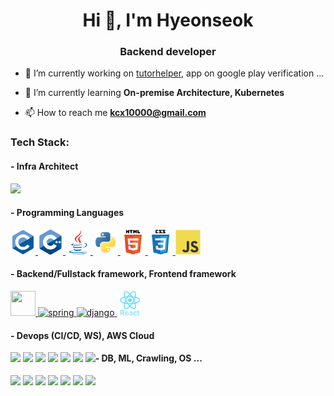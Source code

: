 <h1 align="center">Hi 👋, I'm Hyeonseok</h1>
<h3 align="center">Backend developer</h3>

- 🔭 I’m currently working on [tutorhelper](https://github.com/SpringBeam/tutorHelper_BE), app on google play verification ...

- 🌱 I’m currently learning **On-premise Architecture, Kubernetes**

- 📫 How to reach me **kcx10000@gmail.com**



<p align="left">
</p>

<h3 align="left">Tech Stack:</h3>
<h4> - Infra Architect</h4>
<a href="https://www.credly.com/badges/12e259e2-b0a9-4b57-9bdb-2cb09a327935/public_url"><img src="https://images.credly.com/size/110x110/images/0e284c3f-5164-4b21-8660-0d84737941bc/image.png"/></a>
<h4> - Programming Languages</h4>
<p align="left">
  <a href="https://www.cprogramming.com/" target="_blank" rel="noreferrer"> <img src="https://raw.githubusercontent.com/devicons/devicon/master/icons/c/c-original.svg" alt="c" width="40" height="40"/> </a>
  <a href="https://www.w3schools.com/cpp/" target="_blank" rel="noreferrer"> <img src="https://raw.githubusercontent.com/devicons/devicon/master/icons/cplusplus/cplusplus-original.svg" alt="cplusplus" width="40" height="40"/> </a>
  <a href="https://www.java.com" target="_blank" rel="noreferrer"> <img src="https://raw.githubusercontent.com/devicons/devicon/master/icons/java/java-original.svg" alt="java" width="40" height="40"/> </a>
  <a href="https://www.python.org" target="_blank" rel="noreferrer"> <img src="https://raw.githubusercontent.com/devicons/devicon/master/icons/python/python-original.svg" alt="python" width="40" height="40"/> </a>
  <a href="https://www.w3.org/html/" target="_blank" rel="noreferrer"> <img src="https://raw.githubusercontent.com/devicons/devicon/master/icons/html5/html5-original-wordmark.svg" alt="html5" width="40" height="40"/> </a>
  <a href="https://www.w3schools.com/css/" target="_blank" rel="noreferrer"> <img src="https://raw.githubusercontent.com/devicons/devicon/master/icons/css3/css3-original-wordmark.svg" alt="css3" width="40" height="40"/>
  <a href="https://developer.mozilla.org/en-US/docs/Web/JavaScript" target="_blank" rel="noreferrer"> <img src="https://raw.githubusercontent.com/devicons/devicon/master/icons/javascript/javascript-original.svg" alt="javascript" width="40" height="40"/> </a>
<h4> - Backend/Fullstack framework, Frontend framework </h4>
  <a href="https://spring.io/projects/spring-boot" target="_blank" rel="noreferrer"> <img height="40" width="40" src="https://cdn.jsdelivr.net/npm/simple-icons@v9/icons/springboot.svg"/> </a>
  <a href="https://spring.io/" target="_blank" rel="noreferrer"> <img src="https://www.vectorlogo.zone/logos/springio/springio-icon.svg" alt="spring" width="40" height="40"/> </a>
    <a href="https://www.djangoproject.com/" target="_blank" rel="noreferrer"> <img src="https://cdn.worldvectorlogo.com/logos/django.svg" alt="django" width="40" height="40"/> </a>
   <a href="https://reactjs.org/" target="_blank" rel="noreferrer"> <img src="https://raw.githubusercontent.com/devicons/devicon/master/icons/react/react-original-wordmark.svg" alt="react" width="40" height="40"/> </a>
</p>

<h4> - Devops (CI/CD, WS), AWS Cloud </h4>
    <div style="float:left;">
      <img src="https://img.shields.io/badge/Github Actions-white?style=for-the-badge&logo=githubactions&logoColor=2088FF"/>
      <img src="https://img.shields.io/badge/Code Deploy-white?style=for-the-badge&logo=amazonaws&logoColor=4053D6"/>
      <img src="https://img.shields.io/badge/Nginx-white?style=for-the-badge&logo=nginx&logoColor=009639"/>
      <img src="https://img.shields.io/badge/Docker-white?style=for-the-badge&logo=docker&logoColor=2496ED"/>
      <img src="https://img.shields.io/badge/EC2-white?style=for-the-badge&logo=amazonec2&logoColor=2496ED"/>
      <img src="https://img.shields.io/badge/S3-white?style=for-the-badge&logo=amazons3&logoColor=2496ED"/>
      <img src="https://img.shields.io/badge/RDS-white?style=for-the-badge&logo=amazonrds&logoColor=2496ED"/>
    </div>
<h4> - DB, ML, Crawling, OS ... </h4>
    <div style="float:left;">
      <img src="https://img.shields.io/badge/MySQL-white?style=for-the-badge&logo=mysql&logoColor=4479A1"/>
      <img src="https://img.shields.io/badge/SQLite-white?style=for-the-badge&logo=sqlite&logoColor=003B57"/>
      <img src="https://img.shields.io/badge/Pandas-white?style=for-the-badge&logo=pandas&logoColor=150458"/>
      <img src="https://img.shields.io/badge/Selenium-white?style=for-the-badge&logo=selenium&logoColor=43B02A"/>
      <img src="https://img.shields.io/badge/Linux-white?style=for-the-badge&logo=linux&logoColor=FCC624"/>
      <img src="https://img.shields.io/badge/Firebase Cloud Messaging-white?style=for-the-badge&logo=firebase&logoColor=FFCA28"/>
      <img src="https://img.shields.io/badge/Jquery-white?style=for-the-badge&logo=jquery&logoColor=0769AD"/>
    </div>

